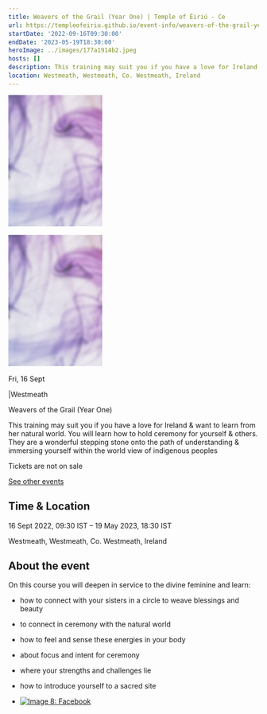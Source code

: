 ```yaml
---
title: Weavers of the Grail (Year One) | Temple of Éiriú - Ce
url: https://templeofeiriu.github.io/event-info/weavers-of-the-grail-year-one
startDate: '2022-09-16T09:30:00'
endDate: '2023-05-19T18:30:00'
heroImage: ../images/177a1914b2.jpeg
hosts: []
description: This training may suit you if you have a love for Ireland & want to learn from her natural world. You will learn how to hold ceremony for yourself & others. They are a wonderful stepping stone onto the path of understanding & immersing yourself within the world view of indigenous peoples
location: Westmeath, Westmeath, Co. Westmeath, Ireland
---
```



![Image 6: Weavers of the Grail (Year One)](../images/177a1914b2.jpeg)

![Image 7: Weavers of the Grail (Year One)](../images/177a1914b2.jpeg)

Fri, 16 Sept

|Westmeath

Weavers of the Grail (Year One)

This training may suit you if you have a love for Ireland & want to learn from her natural world. You will learn how to hold ceremony for yourself & others. They are a wonderful stepping stone onto the path of understanding & immersing yourself within the world view of indigenous peoples

Tickets are not on sale

[See other events](https://templeofeiriu.github.io/)

Time & Location
---------------

16 Sept 2022, 09:30 IST – 19 May 2023, 18:30 IST

Westmeath, Westmeath, Co. Westmeath, Ireland

About the event
---------------

On this course you will deepen in service to the divine feminine and learn:

*   how to connect with your sisters in a circle to weave blessings and beauty
*   to connect in ceremony with the natural world
*   how to feel and sense these energies in your body
*   about focus and intent for ceremony
*   where your strengths and challenges lie
*   how to introduce yourself to a sacred site


*   [![Image 8: Facebook](https://templeofeiriu.github.io/event-info/weavers-of-the-grail-year-one)](https://www.facebook.com/templeofeiriu)


